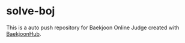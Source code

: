 # solve-boj
This is a auto push repository for Baekjoon Online Judge created with [BaekjoonHub](https://github.com/BaekjoonHub/BaekjoonHub).
